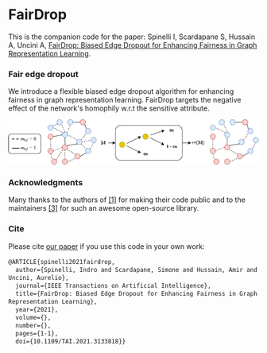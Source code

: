 # FairDrop

This is the companion code for the paper:
Spinelli I, Scardapane S, Hussain A, Uncini A, [FairDrop: Biased Edge Dropout for Enhancing Fairness in Graph Representation Learning](https://ieeexplore.ieee.org/document/9645324).


### Fair edge dropout

We introduce a flexible biased edge dropout algorithm for enhancing fairness in graph representation learning. FairDrop targets the negative effect of the network's homophily w.r.t the sensitive attribute.

![Schematics of the proposed framework.](https://github.com/ispamm/FairDrop/blob/main/fairdrop.png)


### Acknowledgments

Many thanks to the authors of [[1]](https://github.com/aida-ugent/DeBayes) for making their code public and to the maintainers [[3]](https://github.com/rusty1s/pytorch_geometric) for such an awesome open-source library.



### Cite

Please cite [our paper](https://ieeexplore.ieee.org/document/9645324) if you use this code in your own work:

```
@ARTICLE{spinelli2021fairdrop,
  author={Spinelli, Indro and Scardapane, Simone and Hussain, Amir and Uncini, Aurelio},
  journal={IEEE Transactions on Artificial Intelligence}, 
  title={FairDrop: Biased Edge Dropout for Enhancing Fairness in Graph Representation Learning}, 
  year={2021},
  volume={},
  number={},
  pages={1-1},
  doi={10.1109/TAI.2021.3133818}}
```
